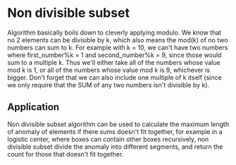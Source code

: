 # Non divisible subset
 Algorithm basically boils down to cleverly applying modulo. We know that no 2 elements can be
 divisible by k, which also means the mod(k) of no two numbers can sum to k. For example with
 k = 10, we can't have two numbers where first_number%k = 1 and second_number%k = 9, since those
 would sum to a multiple k. Thus we'll either take all of the numbers whose value mod k is 1, or
 all of the numbers whose value mod k is 9, whichever is bigger. Don't forget that we can also
 include one multiple of k itself (since we only require that the SUM of any two numbers isn't
 divisible by k).

## Application
 Non divisible subset algorithm can be used to calculate the maximum length of anomaly of
 elements if there sums doesn't fit together, for example in a logistic center, where
 boxes can contain other boxes recursively, non divisible subset divide the anomaly
 into different segments, and return the count for those that doesn't fit together.
